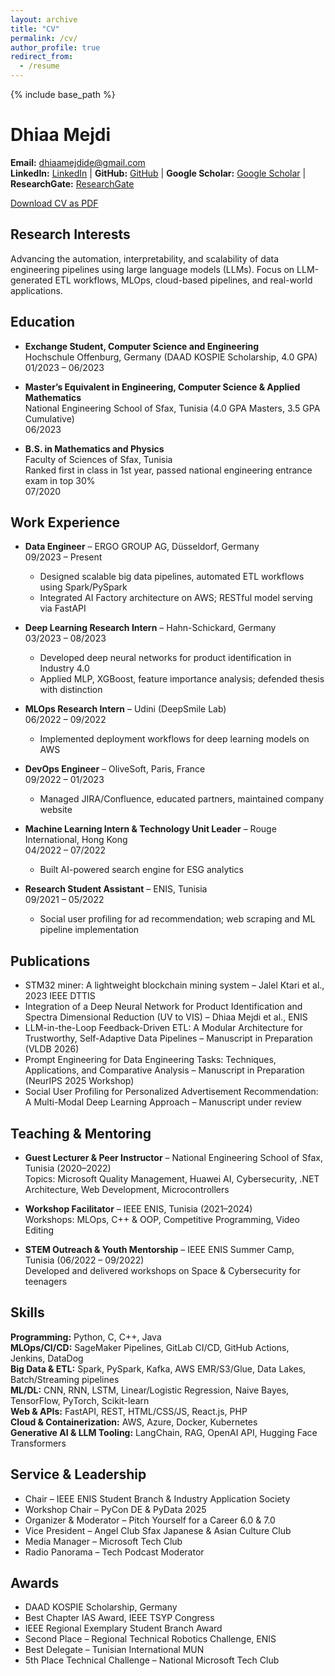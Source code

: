 ```yaml
---
layout: archive
title: "CV"
permalink: /cv/
author_profile: true
redirect_from:
  - /resume
---
```


{% include base_path %}

# Dhiaa Mejdi

**Email:** dhiaamejdide@gmail.com  
**LinkedIn:** [LinkedIn](#) | **GitHub:** [GitHub](#) | **Google Scholar:** [Google Scholar](#) | **ResearchGate:** [ResearchGate](#)
<div class="cv-download-links">
  <a href="{{ base_path }}/files/Academic_resume.pdf" class="btn btn--primary">Download CV as PDF</a>
</div>

## Research Interests
Advancing the automation, interpretability, and scalability of data engineering pipelines using large language models (LLMs). Focus on LLM-generated ETL workflows, MLOps, cloud-based pipelines, and real-world applications.

## Education
* **Exchange Student, Computer Science and Engineering**  
  Hochschule Offenburg, Germany (DAAD KOSPIE Scholarship, 4.0 GPA)  
  01/2023 – 06/2023  

* **Master’s Equivalent in Engineering, Computer Science & Applied Mathematics**  
  National Engineering School of Sfax, Tunisia (4.0 GPA Masters, 3.5 GPA Cumulative)  
  06/2023  

* **B.S. in Mathematics and Physics**  
  Faculty of Sciences of Sfax, Tunisia  
  Ranked first in class in 1st year, passed national engineering entrance exam in top 30%  
  07/2020  

## Work Experience
* **Data Engineer** – ERGO GROUP AG, Düsseldorf, Germany  
  09/2023 – Present  
  - Designed scalable big data pipelines, automated ETL workflows using Spark/PySpark  
  - Integrated AI Factory architecture on AWS; RESTful model serving via FastAPI  

* **Deep Learning Research Intern** – Hahn-Schickard, Germany  
  03/2023 – 08/2023  
  - Developed deep neural networks for product identification in Industry 4.0  
  - Applied MLP, XGBoost, feature importance analysis; defended thesis with distinction  

* **MLOps Research Intern** – Udini (DeepSmile Lab)  
  06/2022 – 09/2022  
  - Implemented deployment workflows for deep learning models on AWS  

* **DevOps Engineer** – OliveSoft, Paris, France  
  09/2022 – 01/2023  
  - Managed JIRA/Confluence, educated partners, maintained company website  

* **Machine Learning Intern & Technology Unit Leader** – Rouge International, Hong Kong  
  04/2022 – 07/2022  
  - Built AI-powered search engine for ESG analytics  

* **Research Student Assistant** – ENIS, Tunisia  
  09/2021 – 05/2022  
  - Social user profiling for ad recommendation; web scraping and ML pipeline implementation  

## Publications
<ul>
  <li>STM32 miner: A lightweight blockchain mining system – Jalel Ktari et al., 2023 IEEE DTTIS</li>
  <li>Integration of a Deep Neural Network for Product Identification and Spectra Dimensional Reduction (UV to VIS) – Dhiaa Mejdi et al., ENIS</li>
  <li>LLM-in-the-Loop Feedback-Driven ETL: A Modular Architecture for Trustworthy, Self-Adaptive Data Pipelines – Manuscript in Preparation (VLDB 2026)</li>
  <li>Prompt Engineering for Data Engineering Tasks: Techniques, Applications, and Comparative Analysis – Manuscript in Preparation (NeurIPS 2025 Workshop)</li>
  <li>Social User Profiling for Personalized Advertisement Recommendation: A Multi-Modal Deep Learning Approach – Manuscript under review</li>
</ul>

## Teaching & Mentoring
* **Guest Lecturer & Peer Instructor** – National Engineering School of Sfax, Tunisia (2020–2022)  
  Topics: Microsoft Quality Management, Huawei AI, Cybersecurity, .NET Architecture, Web Development, Microcontrollers  

* **Workshop Facilitator** – IEEE ENIS, Tunisia (2021–2024)  
  Workshops: MLOps, C++ & OOP, Competitive Programming, Video Editing  

* **STEM Outreach & Youth Mentorship** – IEEE ENIS Summer Camp, Tunisia (06/2022 – 09/2022)  
  Developed and delivered workshops on Space & Cybersecurity for teenagers  

## Skills
**Programming:** Python, C, C++, Java  
**MLOps/CI/CD:** SageMaker Pipelines, GitLab CI/CD, GitHub Actions, Jenkins, DataDog  
**Big Data & ETL:** Spark, PySpark, Kafka, AWS EMR/S3/Glue, Data Lakes, Batch/Streaming pipelines  
**ML/DL:** CNN, RNN, LSTM, Linear/Logistic Regression, Naive Bayes, TensorFlow, PyTorch, Scikit-learn  
**Web & APIs:** FastAPI, REST, HTML/CSS/JS, React.js, PHP  
**Cloud & Containerization:** AWS, Azure, Docker, Kubernetes  
**Generative AI & LLM Tooling:** LangChain, RAG, OpenAI API, Hugging Face Transformers  

## Service & Leadership
* Chair – IEEE ENIS Student Branch & Industry Application Society  
* Workshop Chair – PyCon DE & PyData 2025  
* Organizer & Moderator – Pitch Yourself for a Career 6.0 & 7.0  
* Vice President – Angel Club Sfax Japanese & Asian Culture Club  
* Media Manager – Microsoft Tech Club  
* Radio Panorama – Tech Podcast Moderator  

## Awards
* DAAD KOSPIE Scholarship, Germany  
* Best Chapter IAS Award, IEEE TSYP Congress  
* IEEE Regional Exemplary Student Branch Award  
* Second Place – Regional Technical Robotics Challenge, ENIS  
* Best Delegate – Tunisian International MUN  
* 5th Place Technical Challenge – National Microsoft Tech Club
